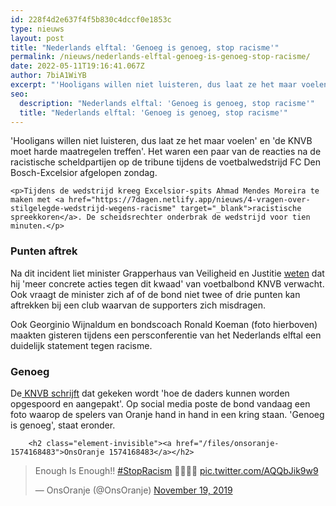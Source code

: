 ```yaml
---
id: 228f4d2e637f4f5b830c4dccf0e1853c
type: nieuws
layout: post
title: "Nederlands elftal: 'Genoeg is genoeg, stop racisme'"
permalink: /nieuws/nederlands-elftal-genoeg-is-genoeg-stop-racisme/
date: 2022-05-11T19:16:41.067Z
author: 7biA1WiYB
excerpt: "'Hooligans willen niet luisteren, dus laat ze het maar voelen' en 'de KNVB moet harde maatregelen treffen'. Het waren een paar van de reacties na de racistische scheldpartijen op de tribune tijdens de voetbalwedstrijd FC Den Bosch-Excelsior afgelopen zondag.  "
seo:
  description: "Nederlands elftal: 'Genoeg is genoeg, stop racisme'"
  title: "Nederlands elftal: 'Genoeg is genoeg, stop racisme'"
---
```

'Hooligans willen niet luisteren, dus laat ze het maar voelen' en 'de KNVB moet harde maatregelen treffen'. Het waren een paar van de reacties na de racistische scheldpartijen op de tribune tijdens de voetbalwedstrijd FC Den Bosch-Excelsior afgelopen zondag.  

    <p>Tijdens de wedstrijd kreeg Excelsior-spits Ahmad Mendes Moreira te maken met <a href="https://7dagen.netlify.app/nieuws/4-vragen-over-stilgelegde-wedstrijd-wegens-racisme" target="_blank">racistische spreekkoren</a>. De scheidsrechter onderbrak de wedstrijd voor tien minuten.</p>
<h3>Punten aftrek</h3>
<p>Na dit incident liet minister Grapperhaus van Veiligheid en Justitie <a href="https://www.volkskrant.nl/nieuws-achtergrond/knvb-wij-kunnen-het-maatschappelijk-probleem-van-racisme-niet-alleen-verdrijven~b37e977a/" target="_blank">weten</a> dat hij 'meer concrete acties tegen dit kwaad' van voetbalbond KNVB verwacht. Ook vraagt de minister zich af of de bond niet twee of drie punten kan aftrekken bij een club waarvan de supporters zich misdragen.</p>
<p>Ook Georginio Wijnaldum en bondscoach Ronald Koeman (foto hierboven) maakten gisteren tijdens een persconferentie van het Nederlands elftal een duidelijk statement tegen racisme.</p>
<h3>Genoeg</h3>
<p>De<a href="https://www.knvb.nl/nieuws/themas/sportiviteit-respect/58186/reactie-knvb-naar-aanleiding-van-incident-bij-den-bosch" target="_blank"> KNVB schrijft</a> dat gekeken wordt 'hoe de daders kunnen worden opgespoord en aangepakt'. Op social media poste de bond vandaag een foto waarop de spelers van Oranje hand in hand in een kring staan. 'Genoeg is genoeg', staat eronder.<div class="media media-element-container media-default"><div id="file-538949" class="file file-document file-text-oembed">

        <h2 class="element-invisible"><a href="/files/onsoranje-1574168483">OnsOranje 1574168483</a></h2>
    
  
  <div class="content">
    
<blockquote class="twitter-tweet" data-width="550"><p lang="en" dir="ltr">Enough Is Enough!! <a href="https://twitter.com/hashtag/StopRacism?src=hash&amp;ref_src=twsrc%5Etfw">#StopRacism</a>       🤜🏻🤛🏿 <a href="https://t.co/AQQbJik9w9">pic.twitter.com/AQQbJik9w9</a></p>&mdash; OnsOranje (@OnsOranje) <a href="https://twitter.com/OnsOranje/status/1196769891157757952?ref_src=twsrc%5Etfw">November 19, 2019</a></blockquote>
<script async="" src="https://platform.twitter.com/widgets.js" charset="utf-8"></script>
  </div>

  
</div>
</div>  

